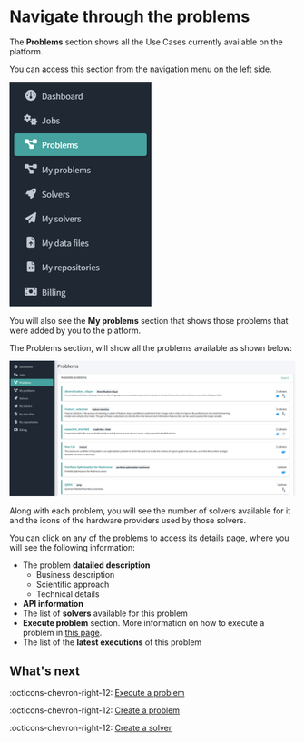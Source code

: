 # Navigate through the problems

The **Problems** section shows all the Use Cases currently available on the platform.

You can access this section from the navigation menu on the left side.

![Platform navigation menu](../images/platform-menu-problems.png)

You will also see the **My problems** section that shows those problems that were added by you to the platform.

The Problems section, will show all the problems available as shown below:

![Problems list](../images/platform-problems-list.png)

Along with each problem, you will see the number of solvers available for it and the icons of the hardware providers used by those solvers.

You can click on any of the problems to access its details page, where you will see the following information:

* The problem **datailed description**
    * Business description
    * Scientific approach
    * Technical details
* **API information**
* The list of **solvers** available for this problem
* **Execute problem** section. More information on how to execute a problem in [this page](launch-job-dashboard.md).
* The list of the **latest executions** of this problem

## What's next

:octicons-chevron-right-12: [Execute a problem](launch-job-dashboard.md)

:octicons-chevron-right-12: [Create a problem](create-problem.md)

:octicons-chevron-right-12: [Create a solver](create-solver.md)